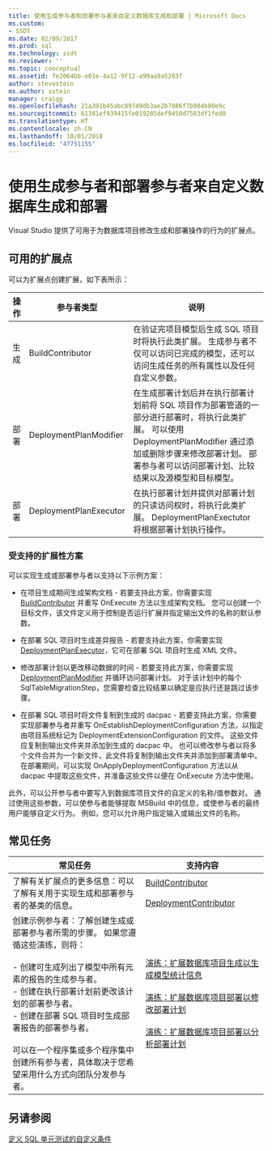 ```yaml
---
title: 使用生成参与者和部署参与者来自定义数据库生成和部署 | Microsoft Docs
ms.custom:
- SSDT
ms.date: 02/09/2017
ms.prod: sql
ms.technology: ssdt
ms.reviewer: ''
ms.topic: conceptual
ms.assetid: fe2064bb-e01e-4a12-9f12-a99aa9a5203f
author: stevestein
ms.author: sstein
manager: craigg
ms.openlocfilehash: 21a391b45abc89749db3ae2b7886f7b904b00e9c
ms.sourcegitcommit: 61381ef939415fe019285def9450d7583df1fed0
ms.translationtype: HT
ms.contentlocale: zh-CN
ms.lasthandoff: 10/01/2018
ms.locfileid: "47751155"
---
```

# <a name="customize-database-build-and-deployment-by-using-build-and-deployment-contributors"></a>使用生成参与者和部署参与者来自定义数据库生成和部署
Visual Studio 提供了可用于为数据库项目修改生成和部署操作的行为的扩展点。  
  
## <a name="available-extensibility-points"></a>可用的扩展点  
可以为扩展点创建扩展，如下表所示：  
  
|**操作**|**参与者类型**|**说明**|  
|--------------|------------------------|-------------|  
|生成|BuildContributor|在验证完项目模型后生成 SQL 项目时将执行此类扩展。 生成参与者不仅可以访问已完成的模型，还可以访问生成任务的所有属性以及任何自定义参数。|  
|部署|DeploymentPlanModifier|在生成部署计划后并在执行部署计划前将 SQL 项目作为部署管道的一部分进行部署时，将执行此类扩展。 可以使用 DeploymentPlanModifier 通过添加或删除步骤来修改部署计划。 部署参与者可以访问部署计划、比较结果以及源模型和目标模型。|  
|部署|DeploymentPlanExecutor|在执行部署计划并提供对部署计划的只读访问权时，将执行此类扩展。 DeploymentPlanExectutor 将根据部署计划执行操作。|  
  
### <a name="supported-extensibility-scenarios"></a>受支持的扩展性方案  
可以实现生成或部署参与者以支持以下示例方案：  
  
-   在项目生成期间生成架构文档 - 若要支持此方案，你需要实现 [BuildContributor](http://msdn.microsoft.com/library/microsoft.sqlserver.dac.deployment.buildcontributor.aspx) 并重写 OnExecute 方法以生成架构文档。 您可以创建一个目标文件，该文件定义用于控制是否运行扩展并指定输出文件的名称的默认参数。  
  
-   在部署 SQL 项目时生成差异报告 - 若要支持此方案，你需要实现 [DeploymentPlanExecutor](http://msdn.microsoft.com/library/microsoft.sqlserver.dac.deployment.deploymentplanexecutor.aspx)，它可在部署 SQL 项目时生成 XML 文件。  
  
-   修改部署计划以更改移动数据的时间 - 若要支持此方案，你需要实现 [DeploymentPlanModifier](http://msdn.microsoft.com/library/microsoft.sqlserver.dac.deployment.deploymentplanmodifier.aspx) 并循环访问部署计划。 对于该计划中的每个 SqlTableMigrationStep，您需要检查比较结果以确定是应执行还是跳过该步骤。  
  
-   在部署 SQL 项目时将文件复制到生成的 dacpac - 若要支持此方案，你需要实现部署参与者并重写 OnEstablishDeploymentConfiguration 方法，以指定由项目系统标记为 DeploymentExtensionConfiguration 的文件。 这些文件应复制到输出文件夹并添加到生成的 dacpac 中。 也可以修改参与者以将多个文件合并为一个新文件，此文件将复制到输出文件夹并添加到部署清单中。 在部署期间，可以实现 OnApplyDeploymentConfiguration 方法以从 dacpac 中提取这些文件，并准备这些文件以便在 OnExecute 方法中使用。  
  
此外，可以公开参与者中要写入到数据库项目文件的自定义的名称/值参数对。 通过使用这些参数，可以使参与者能够提取 MSBuild 中的信息，或使参与者的最终用户能够自定义行为。 例如，您可以允许用户指定输入或输出文件的名称。  
  
## <a name="common-tasks"></a>常见任务  
  
|**常见任务**|**支持内容**|  
|--------------------|--------------------------|  
|了解有关扩展点的更多信息：可以了解有关用于实现生成和部署参与者的基类的信息。|[BuildContributor](http://msdn.microsoft.com/library/microsoft.sqlserver.dac.deployment.buildcontributor.aspx)<br /><br />[DeploymentContributor](http://msdn.microsoft.com/library/microsoft.sqlserver.dac.deployment.deploymentcontributor.aspx)|  
|创建示例参与者：了解创建生成或部署参与者所需的步骤。 如果您遵循这些演练，则将：<br /><br />-   创建可生成列出了模型中所有元素的报告的生成参与者。<br />-   创建在执行部署计划前更改该计划的部署参与者。<br />-   创建在部署 SQL 项目时生成部署报告的部署参与者。<br /><br />可以在一个程序集或多个程序集中创建所有参与者，具体取决于您希望采用什么方式向团队分发参与者。|[演练：扩展数据库项目生成以生成模型统计信息](../ssdt/walkthrough-extend-database-project-build-to-generate-model-statistics.md)<br /><br />[演练：扩展数据库项目部署以修改部署计划](../ssdt/walkthrough-extend-database-project-deployment-to-modify-the-deployment-plan.md)<br /><br />[演练：扩展数据库项目部署以分析部署计划](../ssdt/walkthrough-extend-database-project-deployment-to-analyze-the-deployment-plan.md)|  
  
## <a name="see-also"></a>另请参阅  
[定义 SQL 单元测试的自定义条件](http://msdn.microsoft.com/library/jj860449(v=vs.103).aspx)  
  
